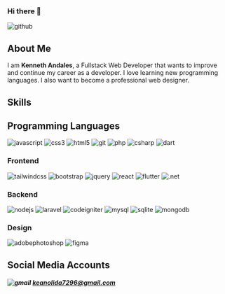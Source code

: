 ### Hi there 👋

<!--
**kean7296/kean7296** is a ✨ _special_ ✨ repository because its `README.md` (this file) appears on your GitHub profile.

Here are some ideas to get you started:

- 🔭 I’m currently working on ...
- 🌱 I’m currently learning ...
- 👯 I’m looking to collaborate on ...
- 🤔 I’m looking for help with ...
- 💬 Ask me about ...
- 📫 How to reach me: ...
- 😄 Pronouns: ...
- ⚡ Fun fact: ...
-->

![github](https://img.shields.io/badge/GitHub-000?logo=GitHub&logoColor=white) 
## About Me

I am <b>Kenneth Andales</b>, a Fullstack Web Developer that wants to improve and continue my career as a developer. I love learning new programming languages. I also want to become a professional web designer. 

## Skills
## Programming Languages
![javascript](https://img.shields.io/badge/JavaScript-F7DF1E?flat-square&logo=javascript&logoColor=000) 
![css3](https://img.shields.io/badge/CSS3-1572B6?flat-square&logo=css3&logoColor=fff) 
![html5](https://img.shields.io/badge/HTML5-E34F26?flat-square&logo=html5&logoColor=fff) 
![git](https://img.shields.io/badge/Git-F05032?flat-square&logo=git&logoColor=fff) 
![php](https://img.shields.io/badge/PHP-777BB4?flat-square&logo=php&logoColor=fff) 
![csharp](https://img.shields.io/badge/C%20Sharp-239120?flat-square&logo=csharp&logoColor=fff) 
![dart](https://img.shields.io/badge/Dart-0175C2?flat-square&logo=dart&logoColor=fff) 

### Frontend
![tailwindcss](https://img.shields.io/badge/Tailwind%20CSS-06B6D4?flat-square&logo=tailwindcss&logoColor=fff) 
![bootstrap](https://img.shields.io/badge/Bootstrap-7952B3?flat-square&logo=bootstrap&logoColor=fff) 
![jquery](https://img.shields.io/badge/JQuery-0769AD?flat-square&logo=jquery&logoColor=fff) 
![react](https://img.shields.io/badge/React%20Js-61DAFB?flat-square&logo=react&logoColor=000) 
![flutter](https://img.shields.io/badge/Flutter-02569B?flat-square&logo=flutter&logoColor=fff) 
![.net](https://img.shields.io/badge/.NET-512BD4?flat-square&logo=.net&logoColor=fff) 

### Backend
![nodejs](https://img.shields.io/badge/Node.js-339933?style=flat-square&logo=node.js&logoColor=fff)
![laravel](https://img.shields.io/badge/Laravel-FF2D20?flat-square&logo=laravel&logoColor=fff) 
![codeigniter](https://img.shields.io/badge/CodeIgniter-EF4223?flat-square&logo=codeigniter&logoColor=fff) 
![mysql](https://img.shields.io/badge/MySQL-4479A1?flat-square&logo=mysql&logoColor=fff) 
![sqlite](https://img.shields.io/badge/SQLite-003B57?flat-square&logo=sqlite&logoColor=fff) 
![mongodb](https://img.shields.io/badge/MongoDB-47A248?flat-square&logo=mongodb&logoColor=fff) 

### Design
![adobephotoshop](https://img.shields.io/badge/Adobe%20Photoshop-31A8FF?flat-square&logo=adobephotoshop&logoColor=fff) 
![figma](https://img.shields.io/badge/Figma-F24E1E?flat-square&logo=figma&logoColor=fff) 

## Social Media Accounts

##### ![gmail](https://img.shields.io/badge/Gmail-EA4335?flat-square&logo=gmail&logoColor=fff&link=http://left&link=mailto:keanolida7296@gmail.com) <a href='mailto:keanolida7296@gmail.com'>keanolida7296@gmail.com</a>



